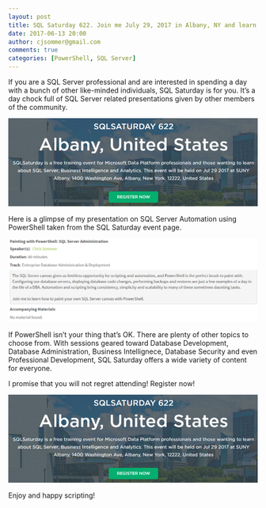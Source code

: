```yaml
---
layout: post
title: SQL Saturday 622. Join me July 29, 2017 in Albany, NY and learn to Paint with PowerShell!
date: 2017-06-13 20:00
author: cjsommer@gmail.com
comments: true
categories: [PowerShell, SQL Server]
---
```

If you are a SQL Server professional and are interested in spending a day with a bunch of other like-minded individuals, SQL Saturday is for you. It’s a day chock full of SQL Server related presentations given by other members of the community.

<a href="http://www.sqlsaturday.com/622/EventHome.aspx" target="_blank"><img alt='' class='alignright' src='/img/2017/06/sqlsat622_register.png' /></a>

Here is a glimpse of my presentation on SQL Server Automation using PowerShell taken from the SQL Saturday event page.

<a href="http://www.sqlsaturday.com/622/Sessions/Details.aspx?sid=64755" target="_blank"><img alt='' class='alignnone' src='/img/2017/06/sqlsat622_session_details.png' /></a>

If PowerShell isn’t your thing that’s OK. There are plenty of other topics to choose from. With sessions geared toward Database Development, Database Administration, Business Intellignece, Database Security and even Professional Development, SQL Saturday offers a wide variety of content for everyone.

I promise that you will not regret attending! Register now!

<a href="https://www.sqlsaturday.com/622/registernow.aspx" target="_blank"><img alt='' class='alignnone' src='/img/2017/06/sqlsat622_register.png' /></a>

Enjoy and happy scripting!

